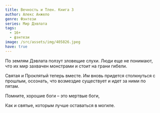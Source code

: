 ```yaml
---
title: Вечность и Тлен. Книга 3
author: Алекс Анжело
genre: Фэнтези
series: Мир Дэвлата
tags:
  - 16+
  - фэнтези
image: /src/assets/img/405826.jpeg
have: true
---
```

По землям Дэвлата ползут зловещие слухи. Люди еще не понимают, что их мир захвачен монстрами и стоит на грани гибели.

Святая и Проклятый теперь вместе. Им вновь придется столкнуться с прошлым, осознать, что возмездие существует и идет за ними по пятам.

Помните, хорошие боги – это мертвые боги,

Как и святые, которым лучше оставаться в могиле.
